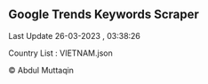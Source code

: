 

## Google Trends Keywords Scraper 
 
Last Update 26-03-2023 , 03:38:26

Country List :
VIETNAM.json



© Abdul Muttaqin 
